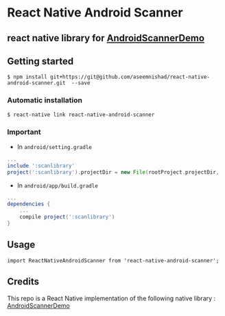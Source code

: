 
# React Native Android Scanner

## react native library for [AndroidScannerDemo](https://github.com/jhansireddy/AndroidScannerDemo) 

## Getting started

`$ npm install git+https://git@github.com/aseemnishad/react-native-android-scanner.git  --save`

### Automatic installation

`$ react-native link react-native-android-scanner`

### Important

* In `android/setting.gradle`

```gradle
...
include ':scanlibrary'
project(':scanlibrary').projectDir = new File(rootProject.projectDir, '../node_modules/react-native-android-scanner/android/scanlibrary')
```

* In `android/app/build.gradle`

```gradle
...
dependencies {
    ...
    compile project(':scanlibrary')
}
```

## Usage
```
import ReactNativeAndroidScanner from 'react-native-android-scanner';

```
## Credits
This repo is a React Native implementation of the following native library : [AndroidScannerDemo](https://github.com/jhansireddy/AndroidScannerDemo)
  